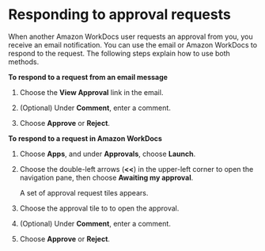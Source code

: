 # Responding to approval requests<a name="respond-approval"></a>

When another Amazon WorkDocs user requests an approval from you, you receive an email notification\. You can use the email or Amazon WorkDocs to respond to the request\. The following steps explain how to use both methods\. 

**To respond to a request from an email message**

1. Choose the **View Approval** link in the email\.

1. \(Optional\) Under **Comment**, enter a comment\.

1. Choose **Approve** or **Reject**\.



**To respond to a request in Amazon WorkDocs**

1. Choose **Apps**, and under **Approvals**, choose **Launch**\. 

1. Choose the double\-left arrows \(**<<**\) in the upper\-left corner to open the navigation pane, then choose **Awaiting my approval**\.

   A set of approval request tiles appears\.

1. Choose the approval tile to to open the approval\.

1. \(Optional\) Under **Comment**, enter a comment\.

1. Choose **Approve** or **Reject**\.